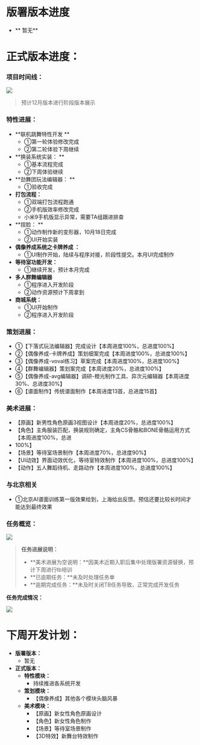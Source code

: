 # 版署版本进度
+ ** 暂无**

# 正式版本进度：
### 项目时间线：
![](https://cdn.nlark.com/yuque/0/2024/png/12926950/1721990606810-9647d188-492a-479a-aaa6-7243f3969aa7.png)

> 预计12月版本进行阶段版本展示
>

### 特性进展：
+ **联机跳舞特性开发           **                     
    - ①第一轮体验修改完成
    - ②第二轮体验下周继续                                 
+ **换装系统实装：        **              
    - ①基本流程完成
    - ②下周体验继续                         
+ **劲舞团玩法编辑器：      **                         
    - ①验收完成    
+ **打包流程：**                           
    -  ①双端打包流程跑通                                
    - ②手机版效率修改完成           
    - 小米9手机版显示异常，需要TA组跟进排查      
+ **捏脸：  **
    - ①动作制作新的变形器，10月18日完成
    - ②UI开始实装  
+  **偶像养成系统之卡牌养成 ：**
    -  ①UI制作开始，陆续与程序对接，阶段性提交。本月UI完成制作  
+  **等待室功能开发：**
    - ①继续开发，预计本月完成
+ **多人群舞编辑器**
    - ①程序进入开发阶段
    - ②动作资源预计下周拿到
+ **商城系统：**
    - ①UI开始制作
    - ②程序进入开发阶段  

### 策划进展：
+ ①【下落式玩法编辑器】完成设计【本周进度100%，总进度100%】
+ ②【偶像养成-卡牌养成】策划细案完成【本周进度100%，总进度100%】
+ ③【偶像养成-voval练习】草案完成【本周进度100%，总进度100%】
+ ④【群舞编辑器】策划案完成【本周进度20%，总进度100%】
+ ⑤【偶像养成-avg编辑器】调研-橙光制作工具、异次元编辑器【本周进度30%、总进度30%】
+ ⑥【谱面制作】传统谱面制作【本周进度13首，总进度15首】                    

### 美术进展：
+ 【原画】新男性角色原画3视图设计【本周进度20%，总进度100%】
+ 【角色】主角服装匹配，换装规则确定，主角CS骨骼和BONE骨骼运用方式【本周进度100%，总进
+ 100%】
+ 【场景】等待室场景制作【本周进度70%，总进度90%】
+ 【UI动效】界面动效优化，等待室特效制作【本周进度100%，总进度100%】
+ 【动作】五人舞蹈待机、走路动作【本周进度100%，总进度100%】                                

###  与北京相关                       
+    ①北京AI谱面训练第一版效果给到，上海给出反馈。预估还要比较长时间才能达到最终效果  

### 任务概览：
![](https://cdn.nlark.com/yuque/0/2024/png/12926950/1728734352559-7459f04f-d7ba-4d9f-a2d4-6af1bcf1ffc7.png)

> **任务进展说明：**
>
> + **美术进展为空说明：**因美术近期入职后集中处理版署资源替换，预计下周进行tb培训
> + **已逾期任务：**未及时处理任务单
> + **逾期完成任务：**未及时关闭TB任务导致，正常完成开发任务
>

**任务完成情况：**

![](https://cdn.nlark.com/yuque/0/2024/png/12926950/1728734397208-7c44dda8-8702-4b6f-9573-507c77d6d290.png)

# 下周开发计划：
+ **版署版本：**
    -   暂无
+ **正式版本：**
    - **特性模块：**
        *  持续推进各系统开发      
    - **策划模块：**
        *  【偶像养成】其他各个模块头脑风暴                                
    - **美术模块：**
        * 【原画】新女性角色原画设计
        * 【角色】新女性角色制作
        * 【场景】等待室场景制作
        * 【3D特效】新舞台特效制作  

# 


